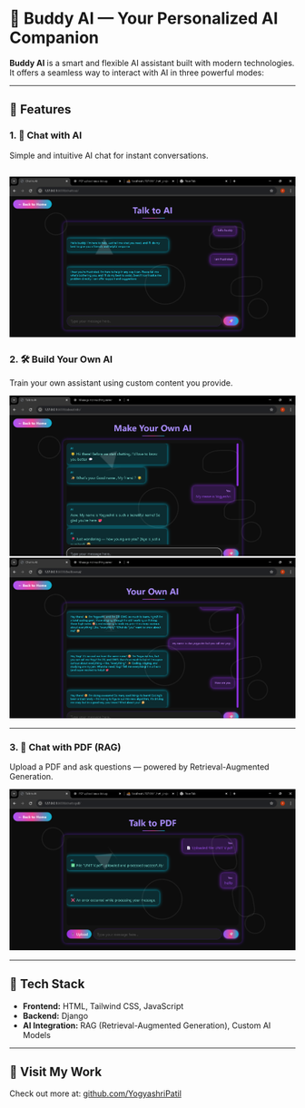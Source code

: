 # 🤖 Buddy AI — Your Personalized AI Companion

**Buddy AI** is a smart and flexible AI assistant built with modern technologies. It offers a seamless way to interact with AI in three powerful modes:

---

## 🔹 Features

### 1. 💬 Chat with AI  
Simple and intuitive AI chat for instant conversations.

![Chat with AI](./template/chat_demo.png)
---

### 2. 🛠️ Build Your Own AI  
Train your own assistant using custom content you provide.

![Build Your Own AI](./template/making_ai.png)
![Build Your Own AI](./template/own_ai_demo.png)

---

### 3. 📄 Chat with PDF (RAG)  
Upload a PDF and ask questions — powered by Retrieval-Augmented Generation.

![Chat with PDF](./template/pdf_Demo.png)

---

## 🧰 Tech Stack

- **Frontend:** HTML, Tailwind CSS, JavaScript  
- **Backend:** Django  
- **AI Integration:** RAG (Retrieval-Augmented Generation), Custom AI Models

---

## 🔗 Visit My Work  
Check out more at: [github.com/YogyashriPatil](https://github.com/YogyashriPatil)
